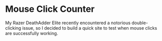 # Mouse Click Counter

My Razer DeathAdder Elite recently encountered a notorious double-clicking issue, so I decided to build a quick site to test when mouse clicks are successfully working.
